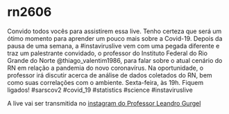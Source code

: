# rn2606

Convido todos vocês para assistirem essa live. Tenho certeza que será um ótimo momento para aprender um pouco mais sobre a Covid-19. 
Depois da pausa de uma semana, a #instaviruslive vem com uma pegada diferente e traz um palestrante convidado, o professor do Instituto Federal do Rio Grande do Norte @thiago_valentim1986, para falar sobre o atual cenário do RN em relação a pandemia do novo coronavírus. Na oportunidade, o professor irá discutir acerca de análise de dados coletados do RN, bem como suas correlações com o ambiente. Sexta-feira, às 19h. Fiquem ligados! #sarscov2 #covid_19 #statistics #science #instaviruslive

A live vai ser transmitida no [instagram do Professor Leandro Gurgel](https://instagram.com/leandro_gurgel?igshid=1h20upg9srv57)

